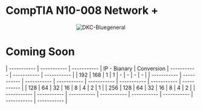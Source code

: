 # __CompTIA N10-008 Network +__



<p align="center">
  <img src="https://github.com/DKC-Bluegeneral/Notes/blob/main/Images/CompTIA_Network_2Bce.png" alt="DKC-Bluegeneral">
</p>







# Coming Soon










| ----------- | ----------- | ----------- | IP - Bianary | Conversion | ----------- | ----------- | ----------- |
| 192 | 168 | 1 | 1 | - | - | - | - |
| ----------- | ----------- | ----------- | ----------- | ----------- | ----------- | ----------- | ----------- |
| 128 | 64 | 32 | 16 | 8 | 4 | 2 | 1 |
| 256 | 128 | 64 | 32 | 16 | 8 | 4 | 2 |
| ----------- | ----------- | ----------- | ----------- | ----------- | ----------- | ----------- | ----------- |